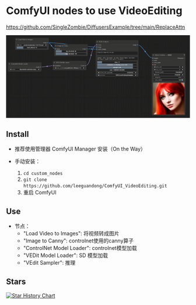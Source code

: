 # ComfyUI nodes to use VideoEditing

https://github.com/SingleZombie/DiffusersExample/tree/main/ReplaceAttn

![image](preview.png)

## Install

- 推荐使用管理器 ComfyUI Manager 安装（On the Way）

- 手动安装：
    1. `cd custom_nodes`
    2. `git clone https://github.com/leeguandong/ComfyUI_VideoEditing.git`
    3. 重启 ComfyUI


## Use

- 节点：
  - "Load Video to Images": 将视频转成图片   
  - "Image to Canny": controlnet使用的canny算子
  - "ControlNet Model Loader": controlnet模型加载
  - "VEDit Model Loader": SD 模型加载
  - "VEdit Sampler": 推理



## Stars 

[![Star History Chart](https://api.star-history.com/svg?repos=leeguandong/ComfyUI_VideoEditing&type=Date)](https://star-history.com/#leeguandong/ComfyUI_VideoEditing&Date)



